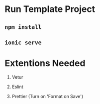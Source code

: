 # Run Template Project

## `npm install`

## `ionic serve`

# Extentions Needed

1. Vetur

2. Eslint

3. Prettier (Turn on 'Format on Save')

